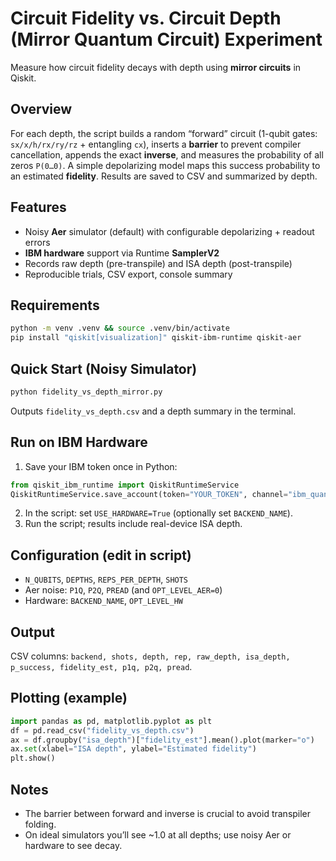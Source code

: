 # Circuit Fidelity vs. Circuit Depth (Mirror Quantum Circuit) Experiment

Measure how circuit fidelity decays with depth using **mirror circuits** in Qiskit.

## Overview

For each depth, the script builds a random “forward” circuit (1-qubit gates: `sx/x/h/rx/ry/rz` + entangling `cx`), inserts a **barrier** to prevent compiler cancellation, appends the exact **inverse**, and measures the probability of all zeros `P(0…0)`. A simple depolarizing model maps this success probability to an estimated **fidelity**. Results are saved to CSV and summarized by depth.

## Features

* Noisy **Aer** simulator (default) with configurable depolarizing + readout errors
* **IBM hardware** support via Runtime **SamplerV2**
* Records raw depth (pre-transpile) and ISA depth (post-transpile)
* Reproducible trials, CSV export, console summary

## Requirements

```bash
python -m venv .venv && source .venv/bin/activate
pip install "qiskit[visualization]" qiskit-ibm-runtime qiskit-aer
```

## Quick Start (Noisy Simulator)

```bash
python fidelity_vs_depth_mirror.py
```

Outputs `fidelity_vs_depth.csv` and a depth summary in the terminal.

## Run on IBM Hardware

1. Save your IBM token once in Python:

```python
from qiskit_ibm_runtime import QiskitRuntimeService
QiskitRuntimeService.save_account(token="YOUR_TOKEN", channel="ibm_quantum_platform", set_as_default=True)
```

2. In the script: set `USE_HARDWARE=True` (optionally set `BACKEND_NAME`).
3. Run the script; results include real-device ISA depth.

## Configuration (edit in script)

* `N_QUBITS`, `DEPTHS`, `REPS_PER_DEPTH`, `SHOTS`
* Aer noise: `P1Q`, `P2Q`, `PREAD` (and `OPT_LEVEL_AER=0`)
* Hardware: `BACKEND_NAME`, `OPT_LEVEL_HW`

## Output

CSV columns: `backend, shots, depth, rep, raw_depth, isa_depth, p_success, fidelity_est, p1q, p2q, pread`.

## Plotting (example)

```python
import pandas as pd, matplotlib.pyplot as plt
df = pd.read_csv("fidelity_vs_depth.csv")
ax = df.groupby("isa_depth")["fidelity_est"].mean().plot(marker="o")
ax.set(xlabel="ISA depth", ylabel="Estimated fidelity")
plt.show()
```

## Notes

* The barrier between forward and inverse is crucial to avoid transpiler folding.
* On ideal simulators you’ll see \~1.0 at all depths; use noisy Aer or hardware to see decay.

